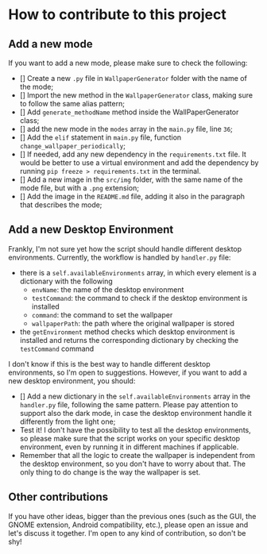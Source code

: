 # How to contribute to this project

## Add a new mode

If you want to add a new mode, please make sure to check the following:

- [] Create a new `.py` file in `WallpaperGenerator` folder with the name of the mode;
- [] Import the new method in the `WallpaperGenerator` class, making sure to follow the same alias pattern;
- [] Add `generate_methodName` method inside the WallPaperGenerator class;
- [] add the new mode in the `modes` array in the `main.py` file, line `36`;
- [] Add the `elif` statement in `main.py` file, function `change_wallpaper_periodically`;
- [] If needed, add any new dependency in the `requirements.txt` file. It would be better to use a virtual environment and add the dependency by running `pip freeze > requirements.txt` in the terminal.
- [] Add a new image in the `src/img` folder, with the same name of the mode file, but with a `.png` extension;
- [] Add the image in the `README.md` file, adding it also in the paragraph that describes the mode;

## Add a new Desktop Environment

Frankly, I'm not sure yet how the script should handle different desktop environments. Currently, the workflow is handled by `handler.py` file:

- there is a `self.availableEnvironments` array, in which every element is a dictionary with the following
  - `envName`: the name of the desktop environment
  - `testCommand`: the command to check if the desktop environment is installed
  - `command`: the command to set the wallpaper
  - `wallpaperPath`: the path where the original wallpaper is stored
- the `getEnvironment` method checks which desktop environment is installed and returns the corresponding dictionary by checking the `testCommand` command

I don't know if this is the best way to handle different desktop environments, so I'm open to suggestions. However, if you want to add a new desktop environment, you should:

- [] Add a new dictionary in the `self.availableEnvironments` array in the `handler.py` file, following the same pattern. Please pay attention to support also the dark mode, in case the desktop environment handle it differently from the light one;
- Test it! I don't have the possibility to test all the desktop environments, so please make sure that the script works on your specific desktop environment, even by running it in different machines if applicable.
- Remember that all the logic to create the wallpaper is independent from the desktop environment, so you don't have to worry about that. The only thing to do change is the way the wallpaper is set.

## Other contributions

If you have other ideas, bigger than the previous ones (such as the GUI, the GNOME extension, Android compatibility, etc.), please open an issue and let's discuss it together. I'm open to any kind of contribution, so don't be shy!
